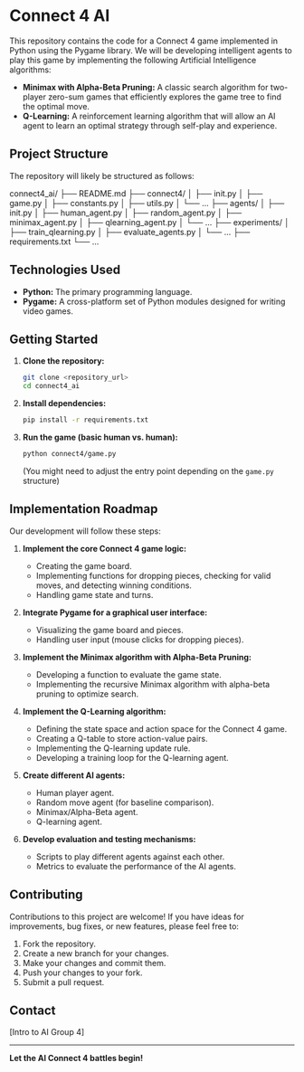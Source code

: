 # Connect 4 AI

This repository contains the code for a Connect 4 game implemented in Python using the Pygame library. We will be developing intelligent agents to play this game by implementing the following Artificial Intelligence algorithms:

* **Minimax with Alpha-Beta Pruning:** A classic search algorithm for two-player zero-sum games that efficiently explores the game tree to find the optimal move.
* **Q-Learning:** A reinforcement learning algorithm that will allow an AI agent to learn an optimal strategy through self-play and experience.

## Project Structure

The repository will likely be structured as follows:

connect4_ai/
├── README.md
├── connect4/
│   ├── init.py
│   ├── game.py
│   ├── constants.py
│   ├── utils.py
│   └── ...
├── agents/
│   ├── init.py
│   ├── human_agent.py
│   ├── random_agent.py
│   ├── minimax_agent.py
│   ├── qlearning_agent.py
│   └── ...
├── experiments/
│   ├── train_qlearning.py
│   ├── evaluate_agents.py
│   └── ...
├── requirements.txt
└── ...


## Technologies Used

* **Python:** The primary programming language.
* **Pygame:** A cross-platform set of Python modules designed for writing video games.

## Getting Started

1.  **Clone the repository:**
    ```bash
    git clone <repository_url>
    cd connect4_ai
    ```

2.  **Install dependencies:**
    ```bash
    pip install -r requirements.txt
    ```

3.  **Run the game (basic human vs. human):**
    ```bash
    python connect4/game.py
    ```
    (You might need to adjust the entry point depending on the `game.py` structure)

## Implementation Roadmap

Our development will follow these steps:

1.  **Implement the core Connect 4 game logic:**
    * Creating the game board.
    * Implementing functions for dropping pieces, checking for valid moves, and detecting winning conditions.
    * Handling game state and turns.

2.  **Integrate Pygame for a graphical user interface:**
    * Visualizing the game board and pieces.
    * Handling user input (mouse clicks for dropping pieces).

3.  **Implement the Minimax algorithm with Alpha-Beta Pruning:**
    * Developing a function to evaluate the game state.
    * Implementing the recursive Minimax algorithm with alpha-beta pruning to optimize search.

4.  **Implement the Q-Learning algorithm:**
    * Defining the state space and action space for the Connect 4 game.
    * Creating a Q-table to store action-value pairs.
    * Implementing the Q-learning update rule.
    * Developing a training loop for the Q-learning agent.

5.  **Create different AI agents:**
    * Human player agent.
    * Random move agent (for baseline comparison).
    * Minimax/Alpha-Beta agent.
    * Q-learning agent.

6.  **Develop evaluation and testing mechanisms:**
    * Scripts to play different agents against each other.
    * Metrics to evaluate the performance of the AI agents.

## Contributing

Contributions to this project are welcome! If you have ideas for improvements, bug fixes, or new features, please feel free to:

1.  Fork the repository.
2.  Create a new branch for your changes.
3.  Make your changes and commit them.
4.  Push your changes to your fork.
5.  Submit a pull request.

## Contact

[Intro to AI Group 4]

---

**Let the AI Connect 4 battles begin!**